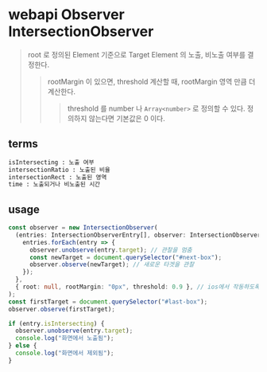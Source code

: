 # webapi Observer IntersectionObserver

> root 로 정의된 Element 기준으로 Target Element 의 노출, 비노출 여부를 결정한다.
>
> > rootMargin 이 있으면, threshold 계산할 때, rootMargin 영역 만큼 더 계산한다.
> >
> > > threshold 를 number 나 `Array<number>` 로 정의할 수 있다. 정의하지 않는다면 기본값은 0 이다.

## terms

```txt
isIntersecting : 노출 여부
intersectionRatio : 노출된 비율
intersectionRect : 노출된 영역
time : 노출되거나 비노출된 시간
```

## usage

```ts
const observer = new IntersectionObserver(
  (entries: IntersectionObserverEntry[], observer: IntersectionObserver) => {
    entries.forEach(entry => {
      observer.unobserve(entry.target); // 관찰을 멈춤
      const newTarget = document.querySelector("#next-box");
      observer.observe(newTarget); // 새로운 타겟을 관찰
    });
  },
  { root: null, rootMargin: "0px", threshold: 0.9 }, // ios에서 작동하도록
);
const firstTarget = document.querySelector("#last-box");
observer.observe(firstTarget);
```

```ts
if (entry.isIntersecting) {
  observer.unobserve(entry.target);
  console.log("화면에서 노출됨");
} else {
  console.log("화면에서 제외됨");
}
```
